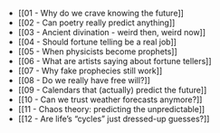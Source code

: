 - [[01 - Why do we crave knowing the future]]
- [[02 - Can poetry really predict anything]]
- [[03 - Ancient divination - weird then, weird now]]
- [[04 - Should fortune telling be a real job]]
- [[05 - When physicists become prophets]]
- [[06 - What are artists saying about fortune tellers]]
- [[07 - Why fake prophecies still work]]
- [[08 - Do we really have free will?]]
- [[09 - Calendars that (actually) predict the future]]
- [[10 - Can we trust weather forecasts anymore?]]
- [[11 - Chaos theory: predicting the unpredictable]]
- [[12 - Are life’s “cycles” just dressed-up guesses?]]
